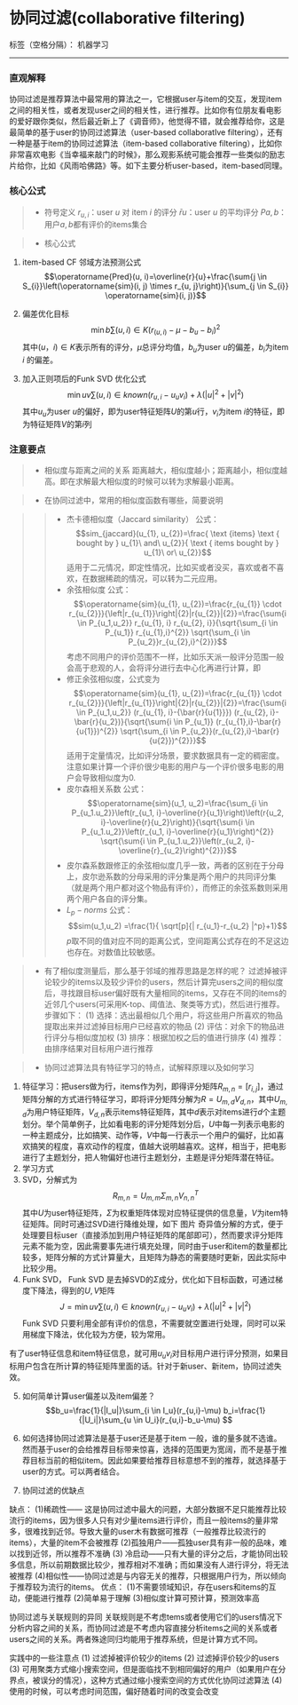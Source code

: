 # 协同过滤(collaborative filtering)

标签（空格分隔）： 机器学习

---

### 直观解释
协同过滤是推荐算法中最常用的算法之一，它根据user与item的交互，发现item之间的相关性，或者发现user之间的相关性，进行推荐。比如你有位朋友看电影的爱好跟你类似，然后最近新上了《调音师》，他觉得不错，就会推荐给你，这是最简单的基于user的协同过滤算法（user-based collaboratIve filtering），还有一种是基于item的协同过滤算法（item-based collaborative filtering），比如你非常喜欢电影《当幸福来敲门的时候》，那么观影系统可能会推荐一些类似的励志片给你，比如《风雨哈佛路》等。如下主要分析user-based，item-based同理。

### 核心公式
> + 符号定义 $r_{u,i}$：user $u$ 对 item $i$ 的评分 $\bar{r}{u}$：user $u$ 的平均评分 $P{a,b}$：用户$a,b$都有评价的items集合

>+ 核心公式


1. item-based CF 邻域方法预测公式 $$\operatorname{Pred}(u, i)=\overline{r}{u}+\frac{\sum{j \in S_{i}}\left(\operatorname{sim}(i, j) \times r_{u, j}\right)}{\sum_{j \in S_{i}} \operatorname{sim}(i, j)}$$

2. 偏差优化目标 $$\min {b} \sum{(u, i) \in K}\left(r_{(u, i)}-\mu-b_{u}-b_{i}\right)^{2}$$ 其中$(u，i) \in K$表示所有的评分，$\mu$总评分均值，$b_u$为user $u$的偏差，$b_i$为item $i$ 的偏差。

3. 加入正则项后的Funk SVD 优化公式 $$\min {u v} \sum{(u, i) \in k n o w n}\left(r_{u,i}-u_{u} v_{i}\right)+\lambda\left(|u|^{2}+|v|^{2}\right)$$ 其中$u_u$为user $u$的偏好，即为user特征矩阵$U$的第$u$行，$v_i$为item $i$的特征，即为特征矩阵$V$的第$i$列

### 注意要点

> + 相似度与距离之间的关系 距离越大，相似度越小；距离越小，相似度越高。即在求解最大相似度的时候可以转为求解最小距离。

> + 在协同过滤中，常用的相似度函数有哪些，简要说明

>>+ 杰卡德相似度（Jaccard similarity） 公式： $$sim_{jaccard}(u_{1}, u_{2})=\frac{ \text {items} \text { bought by } u_{1}\ and\ u_{2}}{ \text { items bought by } u_{1}\ or\ u_{2}}$$ 适用于二元情况，即定性情况，比如买或者没买，喜欢或者不喜欢，在数据稀疏的情况，可以转为二元应用。
>>+ 余弦相似度 公式：$$\operatorname{sim}(u_{1}, u_{2})=\frac{r_{u_{1}} \cdot r_{u_{2}}}{\left|r_{u_{1}}\right|{2}|r{u_{2}}|{2}}=\frac{\sum{i \in P_{u_1,u_2}} r_{u_{1}, i} r_{u_{2}, i}}{\sqrt{\sum_{i \in P_{u_1}} r_{u_{1},i}^{2}} \sqrt{\sum_{i \in P_{u_2}}r_{u_{2},i}^{2}}}$$ 考虑不同用户的评价范围不一样，比如乐天派一般评分范围一般会高于悲观的人，会将评分进行去中心化再进行计算，即
>>+ 修正余弦相似度，公式变为 $$\operatorname{sim}(u_{1}, u_{2})=\frac{r_{u_{1}} \cdot r_{u_{2}}}{\left|r_{u_{1}}\right|{2}|r{u_{2}}|{2}}=\frac{\sum{i \in P_{u_1,u_2}} (r_{u_{1}, i}-{\bar{r}{u{1}}}) (r_{u_{2}, i}-\bar{r}{u_2})}{\sqrt{\sum{i \in P_{u_1}} (r_{u_{1},i}-\bar{r}{u{1}})^{2}} \sqrt{\sum_{i \in P_{u_2}}(r_{u_{2},i}-\bar{r}{u{2}})^{2}}}$$ 适用于定量情况，比如评分场景，要求数据具有一定的稠密度。注意如果计算一个评价很少电影的用户与一个评价很多电影的用户会导致相似度为0.
>>+ 皮尔森相关系数 公式： $$\operatorname{sim}(u_1, u_2)=\frac{\sum_{i \in P_{u_1.u_2}}\left(r_{u_1, i}-\overline{r}{u_1}\right)\left(r{u_2, i}-\overline{r}{u_2}\right)}{\sqrt{\sum{i \in P_{u_1.u_2}}\left(r_{u_1, i}-\overline{r}{u_1}\right)^{2}} \sqrt{\sum{i \in P_{u_1.u_2}}\left(r_{u_2, i}-\overline{r}_{u_2}\right)^{2}}}$$ 
>>+  皮尔森系数跟修正的余弦相似度几乎一致，两者的区别在于分母上，皮尔逊系数的分母采用的评分集是两个用户的共同评分集（就是两个用户都对这个物品有评价），而修正的余弦系数则采用两个用户各自的评分集。
>>+  $L_{p}-norms$ 公式：$$sim(u_1,u_2) =\frac{1}{ \sqrt[p]{| r_{u_1}-r_{u_2} |^p}+1}$$ $p$取不同的值对应不同的距离公式，空间距离公式存在的不足这边也存在。对数值比较敏感。

>+ 有了相似度测量后，那么基于邻域的推荐思路是怎样的呢？ 过滤掉被评论较少的items以及较少评价的users，然后计算完users之间的相似度后，寻找跟目标user偏好既有大量相同的items，又存在不同的items的近邻几个users(可采用K-top、阈值法、聚类等方式)，然后进行推荐。步骤如下： (1) 选择：选出最相似几个用户，将这些用户所喜欢的物品提取出来并过滤掉目标用户已经喜欢的物品 (2) 评估：对余下的物品进行评分与相似度加权 (3) 排序：根据加权之后的值进行排序 (4) 推荐：由排序结果对目标用户进行推荐

>+  协同过滤算法具有特征学习的特点，试解释原理以及如何学习

1. 特征学习：把users做为行，items作为列，即得评分矩阵$R_{m,n}=[r_{i,j}]$，通过矩阵分解的方式进行特征学习，即将评分矩阵分解为$R=U_{m,d}V_{d,n}$，其中$U_{m,d}$为用户特征矩阵，$V_{d,n}$表示items特征矩阵，其中$d$表示对items进行$d$个主题划分。举个简单例子，比如看电影的评分矩阵划分后，$U$中每一列表示电影的一种主题成分，比如搞笑、动作等，$V$中每一行表示一个用户的偏好，比如喜欢搞笑的程度，喜欢动作的程度，值越大说明越喜欢。这样，相当于，把电影进行了主题划分，把人物偏好也进行主题划分，主题是评分矩阵潜在特征。
2. 学习方式
3. SVD，分解式为 $$R_{m,n}=U_{m,m}\Sigma_{m,n}V_{n,n}^T$$ 其中$U$为user特征矩阵，$\Sigma$为权重矩阵体现对应特征提供的信息量，$V$为item特征矩阵。同时可通过SVD进行降维处理，如下 图片 奇异值分解的方式，便于处理要目标user（直接添加到用户特征矩阵的尾部即可），然而要求评分矩阵元素不能为空，因此需要事先进行填充处理，同时由于user和item的数量都比较多，矩阵分解的方式计算量大，且矩阵为静态的需要随时更新，因此实际中比较少用。
4. Funk SVD， Funk SVD 是去掉SVD的$\Sigma$成分，优化如下目标函数，可通过梯度下降法，得到的$U,V$矩阵 $$J=\min {u v} \sum{(u, i) \in k n o w n}\left(r_{u,i}-u_{u} v_{i}\right)+\lambda\left(|u|^{2}+|v|^{2}\right)$$ Funk SVD 只要利用全部有评价的信息，不需要就空置进行处理，同时可以采用梯度下降法，优化较为方便，较为常用。

有了user特征信息和item特征信息，就可用$u_{u} v_{i}$对目标用户进行评分预测，如果目标用户包含在所计算的特征矩阵里面的话。针对于新user、新item，协同过滤失效。

5. 如何简单计算user偏差以及item偏差？ $$b_u=\frac{1}{|I_u|}\sum_{i \in I_u}(r_{u,i}-\mu)
b_i=\frac{1}{|U_i|}\sum_{u \in U_i}(r_{u,i}-b_u-\mu) $$

6. 如何选择协同过滤算法是基于user还是基于item 一般，谁的量多就不选谁。然而基于user的会给推荐目标带来惊喜，选择的范围更为宽阔，而不是基于推荐目标当前的相似item。因此如果要给推荐目标意想不到的推荐，就选择基于user的方式。可以两者结合。

7. 协同过滤的优缺点

缺点： (1)稀疏性—— 这是协同过滤中最大的问题，大部分数据不足只能推荐比较流行的items，因为很多人只有对少量items进行评价，而且一般items的量非常多，很难找到近邻。导致大量的user木有数据可推荐（一般推荐比较流行的items），大量的item不会被推荐 (2)孤独用户——孤独user具有非一般的品味，难以找到近邻，所以推荐不准确 (3) 冷启动——只有大量的评分之后，才能协同出较多信息，所以前期数据比较少，推荐相对不准确；而如果没有人进行评分，将无法被推荐 (4)相似性——协同过滤是与内容无关的推荐，只根据用户行为，所以倾向于推荐较为流行的items。
优点： (1)不需要领域知识，存在users和items的互动，便能进行推荐 (2)简单易于理解 (3)相似度计算可预计算，预测效率高

协同过滤与关联规则的异同 关联规则是不考虑tems或者使用它们的users情况下分析内容之间的关系，而协同过滤是不考虑内容直接分析items之间的关系或者users之间的关系。两者殊途同归均能用于推荐系统，但是计算方式不同。

实践中的一些注意点 (1) 过滤掉被评价较少的items (2) 过滤掉评价较少的users (3) 可用聚类方式缩小搜索空间，但是面临找不到相同偏好的用户（如果用户在分界点，被误分的情况），这种方式通过缩小搜索空间的方式优化协同过滤算法 (4) 使用的时候，可以考虑时间范围，偏好随着时间的改变会改变




